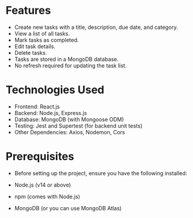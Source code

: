 # Features
* Create new tasks with a title, description, due date, and category.
* View a list of all tasks.
* Mark tasks as completed.
* Edit task details.
* Delete tasks.
* Tasks are stored in a MongoDB database.
* No refresh required for updating the task list.
# Technologies Used
* Frontend: React.js
* Backend: Node.js, Express.js
* Database: MongoDB (with Mongoose ODM)
* Testing: Jest and Supertest (for backend unit tests)
* Other Dependencies: Axios, Nodemon, Cors
# Prerequisites
* Before setting up the project, ensure you have the following installed:

* Node.js (v14 or above)
* npm (comes with Node.js)
* MongoDB (or you can use MongoDB Atlas)
